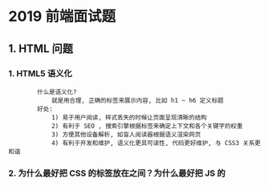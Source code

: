 # 2019 前端面试题
   ## 1. HTML 问题
   ### 1. HTML5 语义化
```
        什么是语义化?
            就是用合理, 正确的标签来展示内容, 比如 h1 ~ h6 定义标题
        好处:
            1) 易于用户阅读, 样式丢失的时候让页面呈现清晰的结构
            2) 有利于 SEO , 搜索引擎根据标签来确定上下文和各个关键字的权重
            3) 方便其他设备解析, 如盲人阅读器根据语义渲染网页
            4) 有利于开发和维护, 语义化更具可读性, 代码更好维护, 与 CSS3 关系更和谐
```
   ### 2. 为什么最好把 CSS 的<link>标签放在<head></head>之间？为什么最好把 JS 的<script>标签恰好放在</body>之前，有例外情况吗？
   ```
    1) 把<link>放在<head>中
        把<link>标签放在<head></head>之间是规范要求的内容。此外，这种做法可以让页面逐步呈现，提高了用户体验。将样式表放在文档底部附近，会使许多浏览器（包括 Internet Explorer）不能逐步呈现页面。一些浏览器会阻止渲染，以避免在页面样式发生变化时，重新绘制页面中的元素。这种做法可以防止呈现给用户空白的页面或没有样式的内容。
    2) 把<script>标签恰好放在</body>之前
        脚本在下载和执行期间会阻止 HTML 解析。把<script>标签放在底部，保证 HTML 首先完成解析，将页面尽早呈现给用户。
    3) 例外情况是当你的脚本里包含document.write()时。但是现在，document.write()不推荐使用。同时，将<script>标签放在底部，意味着浏览器不能开始下载脚本，直到整个文档（document）被解析。也许，对此比较好的做法是，<script>使用defer属性，放在<head>中。
   ``` 
   ### 3. img 中的 alt 和 元素的 title 属性作用
-   img 的 alt 属性
        如果无法显示图像, 浏览器将显示 alt 指定的内容
-   元素的 title 属性
        在鼠标移到元素上显示 title 的内容
### 4. href和src区别
-   href 
        1) href 标识超文本引用, 用 link 和 a 等元素上, href 是引用和页面关联, 是当前元素和引用资源之间建立联系
        2) 若在文档中添加 herf , 浏览器会识别该文档为 CSS 文件, 就会并行下载资源并且不会停止对当前文档的处理, 这也就是为什么建议使用 link 方式加载 CSS , 而不是使用 @import 方式
-   src
        1) src表示引用资源，替换当前元素，用在img，script，iframe上，src是页面内容不可缺少的一部分
        2) 当浏览器解析到src ，会暂停其他资源的下载和处理（图片不会暂停其他资源下载），直到将该资源加载、编译、执行完毕，类似于将所指向资源应用到当前内容。这也是为什么建议把 js 脚本放在底部而不是头部的原因
### 5. 浏览器的渲染过程
```
    1) 解析 HTML 生成 DOM 树
    2) 解析 CSS 生成 CSSOM 规则树
    3) 将 DOM 树与CSSOM 规则树合并在一起生成渲染树
    4) 遍历渲染树开始布局, 计算每一个节点的位置大小信息
    5) 将渲染树每个节点绘制到屏幕
```
### 6. 行内元素和块级元素有哪些
#### 行内元素
-   一个行内元素只占据它对应标签的边框所包含的空间
-   一般情况下，行内元素只能包含数据和其他行内元素
```
    b, big, i, small, tt
    abbr, acronym, cite, code, dfn, em, kbd, strong, samp, var
    a, bdo, br, img, map, object, q, script, span, sub, sup
    button, input, label, select, textarea
```
#### 块级元素
-   占据一整行，高度、行高、内边距和外边距都可以改变，可以容纳块级标签和其他行内标签
```
    header,form,ul,ol,table,article,div,hr,aside,figure,canvas,video,audio,footer
```
### 7. label标签有什么作用
```html
    label 标签通常是写在表单内，它关联一个控件，使用 label 可以实现点击文字选取对应的控件。
    <input type="checkbox" id="test">
    <label for="test"></label>
```
### 8. HTML5的form如何关闭自动完成功能
-   将不想要自动完成的 form 或 input 设置为 autocomplete=off
### 9. DOM和BOM有什么区别
-   #### DOM
```
    1) Document Object Model，文档对象模型
    2) DOM 是为了操作文档出现的 API，document 是其的一个对象
    3) DOM和文档有关，这里的文档指的是网页，也就是html文档。DOM和浏览器无关，他关注的是网页本身的内容
```
-   #### BOM
```
    1) Browser Object Model，浏览器对象模型
    2) BOM 是为了操作浏览器出现的 API，window 是其的一个对象
    3) window 对象既为 javascript 访问浏览器提供API，同时在 ECMAScript 中充当 Global 对象
```